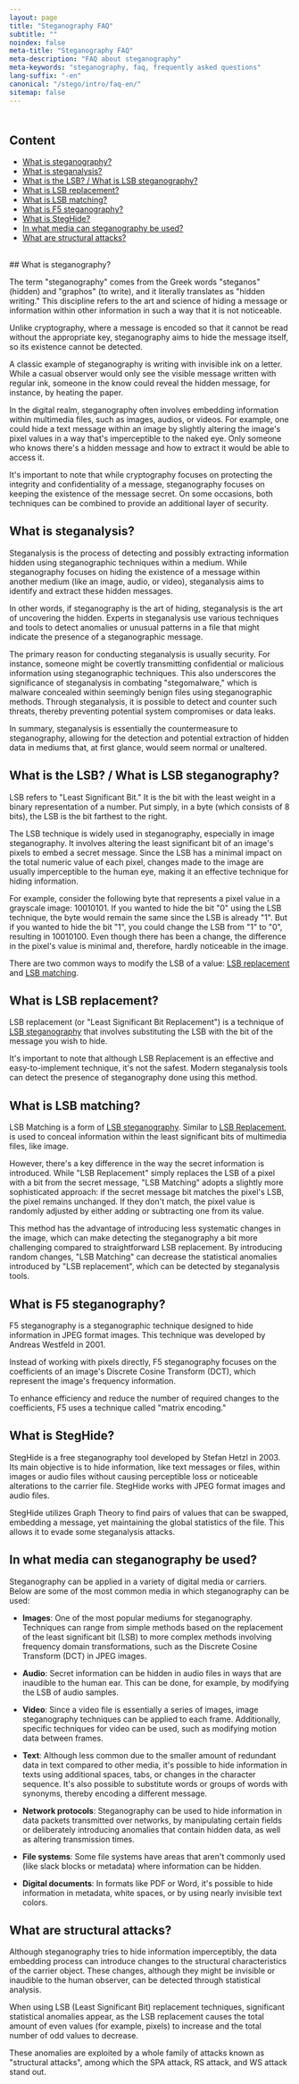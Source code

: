 ```yaml
---
layout: page
title: "Steganography FAQ"
subtitle: ""
noindex: false
meta-title: "Steganography FAQ"
meta-description: "FAQ about steganography"
meta-keywords: "steganography, faq, frequently asked questions"
lang-suffix: "-en"
canonical: "/stego/intro/faq-en/"
sitemap: false
---
```



<style>
     [id]::before {
         content: '';
         display: block;
         height: 70px;
         margin-top: -70px;
         visibility: hidden;
     }
</style>

<div class='menu' style='margin-top:50px'></div>

## Content

- [What is steganography?](#what-is-steganography)
- [What is steganalysis?](#what-is-steganalysis)
- [What is the LSB? / What is LSB steganography?](#what-is-the-lsb--what-is-lsb-steganography)
- [What is LSB replacement?](#what-is-lsb-replacement)
- [What is LSB matching?](#what-is-lsb-matching)
- [What is F5 steganography?](#what-is-f5-steganography)
- [What is StegHide?](#what-is-steghide)
- [In what media can steganography be used?](#in-what-media-can-steganography-be-used)
- [What are structural attacks?](#what-are-structural-attacks)


<br>
## What is steganography?

The term "steganography" comes from the Greek words "steganos" (hidden) and "graphos" (to write), and it literally translates as "hidden writing." This discipline refers to the art and science of hiding a message or information within other information in such a way that it is not noticeable.

Unlike cryptography, where a message is encoded so that it cannot be read without the appropriate key, steganography aims to hide the message itself, so its existence cannot be detected.

A classic example of steganography is writing with invisible ink on a letter. While a casual observer would only see the visible message written with regular ink, someone in the know could reveal the hidden message, for instance, by heating the paper.

In the digital realm, steganography often involves embedding information within multimedia files, such as images, audios, or videos. For example, one could hide a text message within an image by slightly altering the image's pixel values in a way that's imperceptible to the naked eye. Only someone who knows there's a hidden message and how to extract it would be able to access it.

It's important to note that while cryptography focuses on protecting the integrity and confidentiality of a message, steganography focuses on keeping the existence of the message secret. On some occasions, both techniques can be combined to provide an additional layer of security.

## What is steganalysis?

Steganalysis is the process of detecting and possibly extracting information hidden using steganographic techniques within a medium. While steganography focuses on hiding the existence of a message within another medium (like an image, audio, or video), steganalysis aims to identify and extract these hidden messages.

In other words, if steganography is the art of hiding, steganalysis is the art of uncovering the hidden. Experts in steganalysis use various techniques and tools to detect anomalies or unusual patterns in a file that might indicate the presence of a steganographic message.

The primary reason for conducting steganalysis is usually security. For instance, someone might be covertly transmitting confidential or malicious information using steganographic techniques. This also underscores the significance of steganalysis in combating "stegomalware," which is malware concealed within seemingly benign files using steganographic methods. Through steganalysis, it is possible to detect and counter such threats, thereby preventing potential system compromises or data leaks.

In summary, steganalysis is essentially the countermeasure to steganography, allowing for the detection and potential extraction of hidden data in mediums that, at first glance, would seem normal or unaltered.

## What is the LSB? / What is LSB steganography?


LSB refers to "Least Significant Bit." It is the bit with the least weight 
in a binary representation of a number. Put simply, in a byte (which consists of 8 bits), 
the LSB is the bit farthest to the right.

The LSB technique is widely used in steganography, especially in 
image steganography. It involves altering the least significant bit 
of an image's pixels to embed a secret message. Since the LSB 
has a minimal impact on the total numeric value of each pixel, changes 
made to the image are usually imperceptible to the human eye, making it 
an effective technique for hiding information.

For example, consider the following byte that represents a pixel value 
in a grayscale image: 10010101. If you wanted to hide the bit 
"0" using the LSB technique, the byte would remain the same since the LSB is already "1". 
But if you wanted to hide the bit "1", you could change the LSB from "1" to "0", 
resulting in 10010100. Even though there has been a change, the difference in the pixel's 
value is minimal and, therefore, hardly noticeable in the image.

There are two common ways to modify the LSB of a value: 
[LSB replacement](#what-is-lsb-replacement) and 
[LSB matching](#what-is-lsb-replacement).


## What is LSB replacement?

LSB replacement (or "Least Significant Bit Replacement") is a technique of 
[LSB steganography](#what-is-the-lsb--what-is-lsb-steganography) 
that involves substituting the LSB with the bit of the message you wish to hide.

It's important to note that although LSB Replacement is an effective and 
easy-to-implement technique, it's not the safest. Modern steganalysis tools 
can detect the presence of steganography done using this method.

## What is LSB matching?

LSB Matching is a form of 
[LSB steganography](#what-is-the-lsb--what-is-lsb-steganography).
Similar to
[LSB Replacement](#what-is-lsb-replacement), 
is used to conceal information within the least significant bits of 
multimedia files, like image.

However, there's a key difference in the way the secret information is introduced. While "LSB Replacement" simply replaces the LSB of a pixel with a bit from the secret message, "LSB Matching" adopts a slightly more sophisticated approach: if the secret message bit matches the pixel's LSB, the pixel remains unchanged. If they don't match, the pixel value is randomly adjusted by either adding or subtracting one from its value.

This method has the advantage of introducing less systematic changes in the 
image, which can make detecting the steganography a bit 
more challenging compared to straightforward LSB replacement. By introducing 
random changes, "LSB Matching" can decrease the statistical anomalies 
introduced by "LSB replacement", which can be detected by 
steganalysis tools.


## What is F5 steganography?

F5 steganography is a steganographic technique designed to hide 
information in JPEG format images. This technique was developed by 
Andreas Westfeld in 2001.

Instead of working with pixels directly, F5 steganography focuses 
on the coefficients of an image's Discrete Cosine Transform (DCT), 
which represent the image's frequency information.

To enhance efficiency and reduce the number of required changes to the 
coefficients, F5 uses a technique called "matrix encoding."

## What is StegHide?

StegHide is a free steganography tool developed by 
Stefan Hetzl in 2003. Its main objective is to hide information, like 
text messages or files, within images or audio files without causing 
perceptible loss or noticeable alterations to the carrier file. 
StegHide works with JPEG format images and audio files.

StegHide utilizes Graph Theory to find pairs of values that can 
be swapped, embedding a message, yet maintaining the 
global statistics of the file. This allows it to evade some steganalysis attacks.



## In what media can steganography be used?


Steganography can be applied in a variety of digital media or carriers. 
Below are some of the most common media in which steganography can be used:

- **Images**: One of the most popular mediums for steganography. 
Techniques can range from simple methods based on the replacement of 
the least significant bit (LSB) to more complex methods involving 
frequency domain transformations, such as the Discrete Cosine 
Transform (DCT) in JPEG images.

- **Audio**: Secret information can be hidden in audio files in 
ways that are inaudible to the human ear. This can be done, for example, 
by modifying the LSB of audio samples.

- **Video**: Since a video file is essentially a series of 
images, image steganography techniques can be applied to each 
frame. Additionally, specific techniques for video can be used, such as modifying 
motion data between frames.

- **Text**: Although less common due to the smaller amount of 
redundant data in text compared to other media, it's possible to hide 
information in texts using additional spaces, tabs, or changes in the character sequence. It's also possible to substitute words or groups of words with synonyms, thereby encoding a different message.

- **Network protocols**: Steganography can be used to hide information 
in data packets transmitted over networks, by manipulating certain fields or 
deliberately introducing anomalies that contain hidden data, as well as 
altering transmission times.

- **File systems**: Some file systems have areas that aren't commonly 
used (like slack blocks or metadata) where information can be hidden.

- **Digital documents**: In formats like PDF or Word, it's possible to hide 
information in metadata, white spaces, or by using nearly invisible text colors.


## What are structural attacks?

Although steganography tries to hide information imperceptibly, the data 
embedding process can introduce changes to the structural characteristics of 
the carrier object. These changes, although they might be invisible or 
inaudible to the human observer, can be detected through statistical analysis.

When using LSB (Least Significant Bit) replacement techniques, significant 
statistical anomalies appear, as the LSB replacement causes the total amount 
of even values (for example, pixels) to increase and the total number of odd 
values to decrease.

These anomalies are exploited by a whole family of attacks known as 
"structural attacks", among which the SPA attack, RS attack, and WS attack 
stand out.



